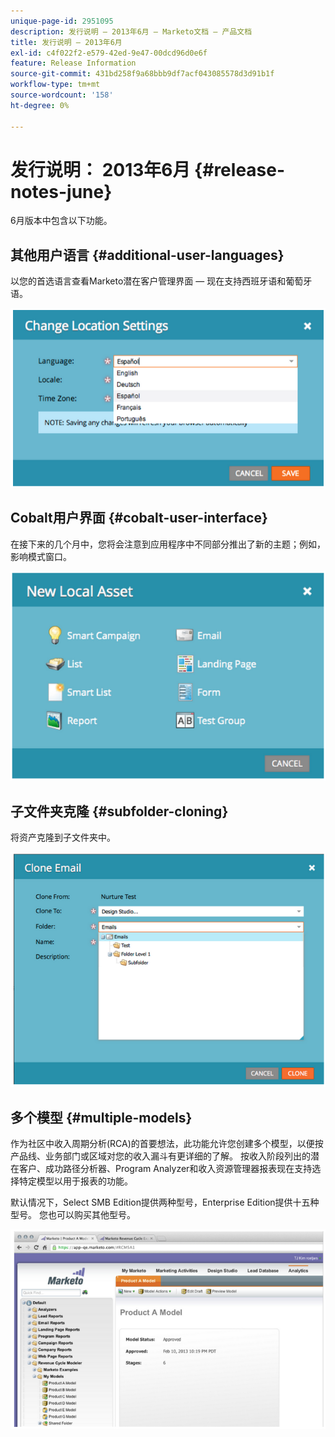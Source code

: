 ```yaml
---
unique-page-id: 2951095
description: 发行说明 — 2013年6月 — Marketo文档 — 产品文档
title: 发行说明 — 2013年6月
exl-id: c4f022f2-e579-42ed-9e47-00dcd96d0e6f
feature: Release Information
source-git-commit: 431bd258f9a68bbb9df7acf043085578d3d91b1f
workflow-type: tm+mt
source-wordcount: '158'
ht-degree: 0%

---
```


# 发行说明： 2013年6月 {#release-notes-june}

6月版本中包含以下功能。

## 其他用户语言 {#additional-user-languages}

以您的首选语言查看Marketo潜在客户管理界面 — 现在支持西班牙语和葡萄牙语。

![](assets/image2014-9-22-16-3a25-3a54.png)

## Cobalt用户界面 {#cobalt-user-interface}

在接下来的几个月中，您将会注意到应用程序中不同部分推出了新的主题；例如，影响模式窗口。

![](assets/image2014-9-22-16-3a26-3a8.png)

## 子文件夹克隆 {#subfolder-cloning}

将资产克隆到子文件夹中。

![](assets/image2014-9-22-16-3a26-3a25.png)

## 多个模型 {#multiple-models}

作为社区中收入周期分析(RCA)的首要想法，此功能允许您创建多个模型，以便按产品线、业务部门或区域对您的收入漏斗有更详细的了解。 按收入阶段列出的潜在客户、成功路径分析器、Program Analyzer和收入资源管理器报表现在支持选择特定模型以用于报表的功能。

默认情况下，Select SMB Edition提供两种型号，Enterprise Edition提供十五种型号。 您也可以购买其他型号。

![](assets/image2014-9-22-16-3a26-3a59.png)
